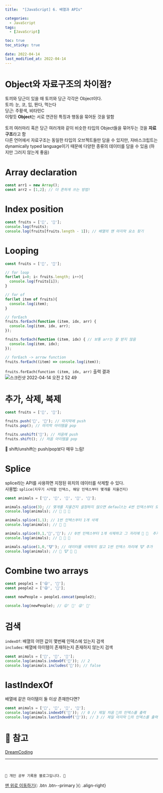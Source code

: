 ```yaml
---
title:  "[JavaScript] 6. 배열과 APIs"

categories:
  - JavaScript
tags:
  - [JavaScript]

toc: true
toc_sticky: true
 
date: 2022-04-14
last_modified_at: 2022-04-14
---
```

# Object와 자료구조의 차이점?
토끼와 당근이 있을 때 토끼와 당근 각각은 Object이다.<br>
토끼: 눈, 코, 입, 뛴다, 먹는다<br>
당근: 주황색, 비타민C<br>
이렇듯 **Object**는 서로 연관된 특징과 행동을 묶어둔 것을 말함<br><br>
토끼 여러마리 혹은 당근 여러개와 같이 비슷한 타입의 Object들을 묶어두는 것을 **자료구조**라고 함<br>
다른 언어에서 자료구조는 동일한 타입의 오브젝트들만 담을 수 있지만, 자바스크립트는 dynamically typed language이기 때문에 다양한 종류의 데이터를 담을 수 있음 (하지만 그러지 않는게 좋음)

# Array declaration
```js
const arr1 = new Array();
const arr2 = [1,2]; // 더 흔하게 쓰는 방법!
```

# Index position
```js
const fruits = ['🍎', '🍌'];
console.log(fruits);
console.log(fruits[fruits.length - 1]); // 배열의 맨 마지막 요소 찾기
```

# Looping
```js
const fruits = ['🍎', '🍌'];

// for loop
for(let i=0; i< fruits.length; i++){
  console.log(fruits[i]);
}

// for of
for(let item of fruits){
  console.log(item);
}

// forEach
fruits.forEach(function (item, idx, arr) {
  console.log(item, idx, arr);
});

fruits.forEach(function (item, idx) { // 보통 arr는 잘 받지 않음
  console.log(item, idx);
});

// forEach -> arrow function
fruits.forEach((item) => console.log(item));
```
`fruits.forEach(function (item, idx, arr)` 출력 결과<br>
![스크린샷 2022-04-14 오전 2 52 49](https://user-images.githubusercontent.com/59405576/163240892-d5876764-45dc-4b42-86c4-f6e7c3535094.png)

# 추가, 삭제, 복제
```js
const fruits = ['🍎', '🍌'];

fruits.push('🍓', '🍑'); // 마지막에 push
fruits.pop(); // 마지막 아이템을 pop

fruits.unshift('🍋'); // 처음에 push
fruits.shift(); // 처음 아이템을 pop
```
🚨 shift/unshift는 push/pop보다 매우 느림!<br>

# Splice
splice라는 API를 사용하면 지정된 위치의 데이터를 삭제할 수 있다.<br>
사용법: `splice(지우기 시작할 인덱스, 해당 인덱스부터 몇개를 지울건지)`<br>
```js
const animals = ['🐶', '🐰', '🐯', '🐻', '🐥'];

animals.splice(3); // 몇개를 지울건지 설정하지 않으면 default는 4번 인덱스부터 모든 아이템을 삭제한다.
console.log(animals); // 🐶 🐰 🐯 

animals.splice(1,1); // 1번 인텍스부터 1개 삭제
console.log(animals); // 🐶 🐯 

animals.splice(0,1,'🦊','🐷'); // 0번 인텍스부터 1개 삭제하고 그 자리에 🦊 🐷  추가
console.log(animals); // 🦊 🐷 🐯 

animals.splice(1,0,'🐮'); // 데이터를 삭제하지 않고 1번 인덱스 자리에 🐮 추가
console.log(animals); // 🦊 🐮 🐷 🐯 
```

# Combine two arrays
```js
const people1 = ['😛', '🥰'];
const people2 = ['😜', '🥺'];

const newPeople = people1.concat(people2);

console.log(newPeople); // 😛' 🥰' 😜' 🥺'
```

# 검색
`indexOf`: 배열의 어떤 값이 몇번째 인덱스에 있는지 검색<br>
`includes`: 배열에 아이템이 존재하는지 존재하지 않는지 검색
```js
const animals = ['🐶', '🐰', '🐯'];
console.log(animals.indexOf('🐯')); // 2
console.log(animals.includes('🐨')); // false
```

# lastIndexOf
배열에 같은 아이템이 둘 이상 존재한다면?
```js
const animals = ['🐶', '🐰', '🐯', '🐶'];
console.log(animals.indexOf('🐶')); // 0 // 제일 처음 🐶의 인덱스를 출력
console.log(animals.lastIndexOf('🐶')); // 3 // 제일 마지막 🐶의 인덱스를 출력
```

# 📁 참고
[DreamCoding](https://www.youtube.com/watch?v=yOdAVDuHUKQ&list=PLv2d7VI9OotTVOL4QmPfvJWPJvkmv6h-2&index=8)





***
<br>

    💛 개인 공부 기록용 블로그입니다. 👻

[맨 위로 이동하기](#){: .btn .btn--primary }{: .align-right}